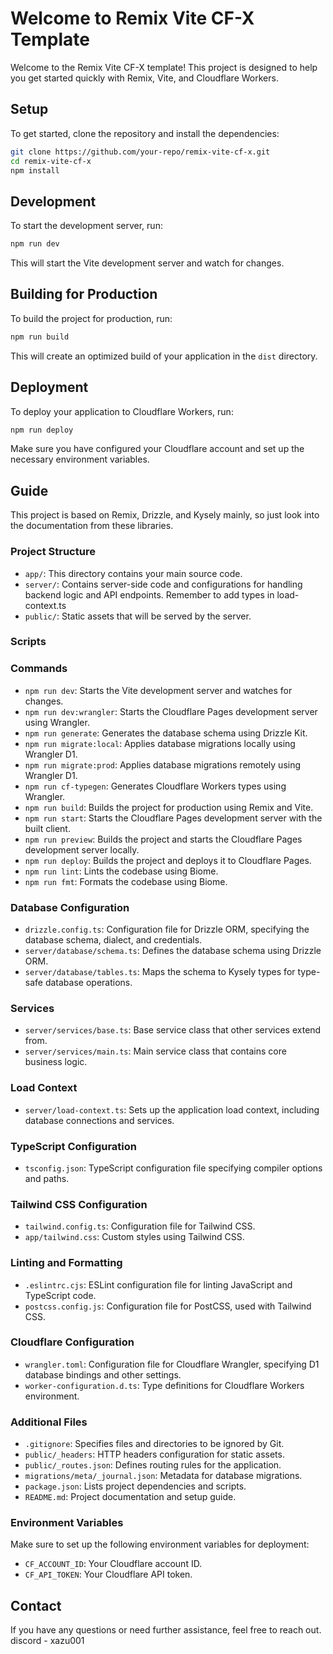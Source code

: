 # Welcome to Remix Vite CF-X Template

Welcome to the Remix Vite CF-X template! This project is designed to help you get started quickly with Remix, Vite, and Cloudflare Workers.

## Setup

To get started, clone the repository and install the dependencies:

```bash
git clone https://github.com/your-repo/remix-vite-cf-x.git
cd remix-vite-cf-x
npm install
```

## Development

To start the development server, run:

```bash
npm run dev
```

This will start the Vite development server and watch for changes.

## Building for Production

To build the project for production, run:

```bash
npm run build
```

This will create an optimized build of your application in the `dist` directory.

## Deployment

To deploy your application to Cloudflare Workers, run:

```bash
npm run deploy
```

Make sure you have configured your Cloudflare account and set up the necessary environment variables.

## Guide

This project is based on Remix, Drizzle, and Kysely mainly, so just look into the documentation from these libraries.

### Project Structure

- `app/`: This directory contains your main source code.
- `server/`: Contains server-side code and configurations for handling backend logic and API endpoints. Remember to add types in load-context.ts
- `public/`: Static assets that will be served by the server.

### Scripts

### Commands

- `npm run dev`: Starts the Vite development server and watches for changes.
- `npm run dev:wrangler`: Starts the Cloudflare Pages development server using Wrangler.
- `npm run generate`: Generates the database schema using Drizzle Kit.
- `npm run migrate:local`: Applies database migrations locally using Wrangler D1.
- `npm run migrate:prod`: Applies database migrations remotely using Wrangler D1.
- `npm run cf-typegen`: Generates Cloudflare Workers types using Wrangler.
- `npm run build`: Builds the project for production using Remix and Vite.
- `npm run start`: Starts the Cloudflare Pages development server with the built client.
- `npm run preview`: Builds the project and starts the Cloudflare Pages development server locally.
- `npm run deploy`: Builds the project and deploys it to Cloudflare Pages.
- `npm run lint`: Lints the codebase using Biome.
- `npm run fmt`: Formats the codebase using Biome.

### Database Configuration

- `drizzle.config.ts`: Configuration file for Drizzle ORM, specifying the database schema, dialect, and credentials.
- `server/database/schema.ts`: Defines the database schema using Drizzle ORM.
- `server/database/tables.ts`: Maps the schema to Kysely types for type-safe database operations.

### Services

- `server/services/base.ts`: Base service class that other services extend from.
- `server/services/main.ts`: Main service class that contains core business logic.

### Load Context

- `server/load-context.ts`: Sets up the application load context, including database connections and services.

### TypeScript Configuration

- `tsconfig.json`: TypeScript configuration file specifying compiler options and paths.

### Tailwind CSS Configuration

- `tailwind.config.ts`: Configuration file for Tailwind CSS.
- `app/tailwind.css`: Custom styles using Tailwind CSS.

### Linting and Formatting

- `.eslintrc.cjs`: ESLint configuration file for linting JavaScript and TypeScript code.
- `postcss.config.js`: Configuration file for PostCSS, used with Tailwind CSS.

### Cloudflare Configuration

- `wrangler.toml`: Configuration file for Cloudflare Wrangler, specifying D1 database bindings and other settings.
- `worker-configuration.d.ts`: Type definitions for Cloudflare Workers environment.

### Additional Files

- `.gitignore`: Specifies files and directories to be ignored by Git.
- `public/_headers`: HTTP headers configuration for static assets.
- `public/_routes.json`: Defines routing rules for the application.
- `migrations/meta/_journal.json`: Metadata for database migrations.
- `package.json`: Lists project dependencies and scripts.
- `README.md`: Project documentation and setup guide.

### Environment Variables

Make sure to set up the following environment variables for deployment:

- `CF_ACCOUNT_ID`: Your Cloudflare account ID.
- `CF_API_TOKEN`: Your Cloudflare API token.

## Contact

If you have any questions or need further assistance, feel free to reach out.
discord - xazu001
